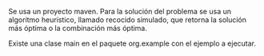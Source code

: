 Se usa un proyecto maven. 
Para la solución del problema se usa un algoritmo heurístico, llamado recocido simulado, que retorna la solución más óptima o la combinación más óptima.

Existe una clase main en el paquete org.example con el ejemplo a ejecutar.